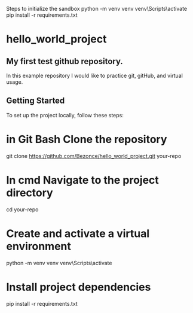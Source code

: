 
Steps to initialize the sandbox
python -m venv venv
venv\Scripts\activate
pip install -r requirements.txt

# hello_world_project

## My first test github repository.


In this example repository I would like to practice git, gitHub, and virtual usage.

## Getting Started

To set up the project locally, follow these steps:


# in Git Bash Clone the repository
git clone https://github.com/Bezonce/hello_world_project.git your-repo

# In cmd Navigate to the project directory
cd your-repo

# Create and activate a virtual environment
python -m venv venv
venv\Scripts\activate

# Install project dependencies
pip install -r requirements.txt